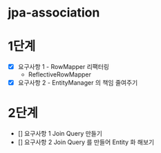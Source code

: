# jpa-association
 
# 1단계
- [X] 요구사항 1 - RowMapper 리팩터링
  - ReflectiveRowMapper 
- [X] 요구사항 2 - EntityManager 의 책임 줄여주기
     
# 2단계

- [] 요구사항 1 Join Query 만들기
- [] 요구사항 2 Join Query 를 만들어 Entity 화 해보기
